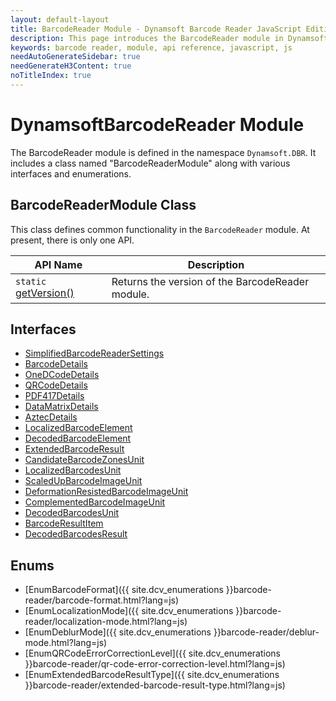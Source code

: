 ```yaml
---
layout: default-layout
title: BarcodeReader Module - Dynamsoft Barcode Reader JavaScript Edition API
description: This page introduces the BarcodeReader module in Dynamsoft Barcode Reader JavaScript Edition.
keywords: barcode reader, module, api reference, javascript, js
needAutoGenerateSidebar: true
needGenerateH3Content: true
noTitleIndex: true
---
```

<!-- 2.0.20 -- Updated on 11/28/2023-->

# DynamsoftBarcodeReader Module

The BarcodeReader module is defined in the namespace `Dynamsoft.DBR`. It includes a class named "BarcodeReaderModule" along with various interfaces and enumerations.

## BarcodeReaderModule Class

This class defines common functionality in the `BarcodeReader` module. At present, there is only one API.

| API Name                                                             | Description                                      |
| -------------------------------------------------------------------- | ------------------------------------------------ |
| `static` [getVersion()](./barcode-reader-module-class.md#getversion) | Returns the version of the BarcodeReader module. |

## Interfaces

* [SimplifiedBarcodeReaderSettings](./interfaces/simplified-barcode-reader-settings.md)
* [BarcodeDetails](./interfaces/barcode-details.md)
* [OneDCodeDetails](./interfaces/oned-code-details.md)
* [QRCodeDetails](./interfaces/qr-code-details.md)
* [PDF417Details](./interfaces/pdf417-details.md)
* [DataMatrixDetails](./interfaces/datamatrix-details.md)
* [AztecDetails](./interfaces/aztec-details.md)
* [LocalizedBarcodeElement](./interfaces/localized-barcode-element.md)
* [DecodedBarcodeElement](./interfaces/decoded-barcode-element.md)
* [ExtendedBarcodeResult](./interfaces/extended-barcode-result.md)
* [CandidateBarcodeZonesUnit](./interfaces/candidate-barcode-zones-unit.md)
* [LocalizedBarcodesUnit](./interfaces/localized-barcodes-unit.md)
* [ScaledUpBarcodeImageUnit](./interfaces/scaled-up-barcode-image-unit.md)
* [DeformationResistedBarcodeImageUnit](./interfaces/deformation-resisted-barcode-image-unit.md)
* [ComplementedBarcodeImageUnit](./interfaces/complemented-barcode-image-unit.md)
* [DecodedBarcodesUnit](./interfaces/decoded-barcodes-unit.md)
* [BarcodeResultItem](./interfaces/barcode-result-item.md)
* [DecodedBarcodesResult](./interfaces/decoded-barcodes-result.md)

## Enums

* [EnumBarcodeFormat]({{ site.dcv_enumerations }}barcode-reader/barcode-format.html?lang=js)
* [EnumLocalizationMode]({{ site.dcv_enumerations }}barcode-reader/localization-mode.html?lang=js)
* [EnumDeblurMode]({{ site.dcv_enumerations }}barcode-reader/deblur-mode.html?lang=js)
* [EnumQRCodeErrorCorrectionLevel]({{ site.dcv_enumerations }}barcode-reader/qr-code-error-correction-level.html?lang=js)
* [EnumExtendedBarcodeResultType]({{ site.dcv_enumerations }}barcode-reader/extended-barcode-result-type.html?lang=js)
